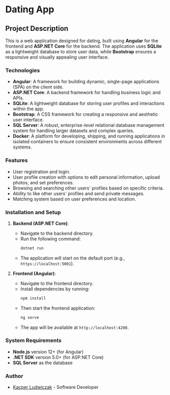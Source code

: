 # Dating App

## Project Description

This is a web application designed for dating, built using **Angular** for the frontend and **ASP.NET Core** for the backend. The application uses **SQLite** as a lightweight database to store user data, while **Bootstrap** ensures a responsive and visually appealing user interface.

### Technologies

- **Angular**: A framework for building dynamic, single-page applications (SPA) on the client side.
- **ASP.NET Core**: A backend framework for handling business logic and APIs.
- **SQLite**: A lightweight database for storing user profiles and interactions within the app.
- **Bootstrap**: A CSS framework for creating a responsive and aesthetic user interface.
- **SQL Server**: A robust, enterprise-level relational database management system for handling larger datasets and complex queries.
- **Docker**: A platform for developing, shipping, and running applications in isolated containers to ensure consistent environments across different systems.

### Features

- User registration and login.
- User profile creation with options to edit personal information, upload photos, and set preferences.
- Browsing and searching other users' profiles based on specific criteria.
- Ability to like other users' profiles and send private messages.
- Matching system based on user preferences and location.

### Installation and Setup

1. **Backend (ASP.NET Core)**:
   - Navigate to the backend directory.
   - Run the following command:
     ```bash
     dotnet run
     ```
   - The application will start on the default port (e.g., `https://localhost:5001`).

2. **Frontend (Angular)**:
   - Navigate to the frontend directory.
   - Install dependencies by running:
     ```bash
     npm install
     ```
   - Then start the frontend application:
     ```bash
     ng serve
     ```
   - The app will be available at `http://localhost:4200`.

### System Requirements

- **Node.js** version 12+ (for Angular)
- **.NET SDK** version 5.0+ (for ASP.NET Core)
- **SQL Server** as the database

### Author
- [Kacper Ludwiczak](https://github.com/KacperLudwiczak) - Software Developer

